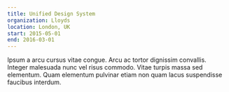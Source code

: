 ```yaml
---
title: Unified Design System
organization: Lloyds
location: London, UK
start: 2015-05-01
end: 2016-03-01
---
```


Ipsum a arcu cursus vitae congue. Arcu ac tortor dignissim convallis. Integer malesuada nunc vel risus commodo. Vitae turpis massa sed elementum. Quam elementum pulvinar etiam non quam lacus suspendisse faucibus interdum.
